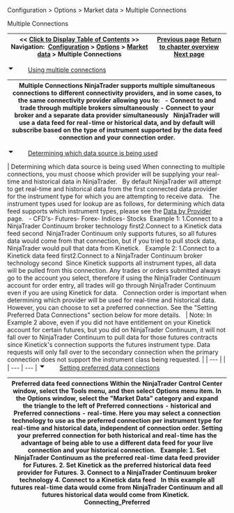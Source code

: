 ﻿
Configuration \> Options \> Market data \> Multiple Connections

Multiple Connections

| \<\< [Click to Display Table of Contents](multiple_connections.md) \>\> **Navigation:**     [Configuration](configuration-1.md) \> [Options](options-1.md) \> [Market data](options_marketdata-1.md) \> Multiple Connections | [Previous page](real_time_tick_filter-1.md) [Return to chapter overview](options_marketdata-1.md) [Next page](performance_tips2-1.md) |
| --- | --- |
![tog_minus](tog_minus-1.gif)        [Using multiple connections](javascript:HMToggle('toggle','UsingMultipleConnections','UsingMultipleConnections_ICON'))

| Multiple Connections NinjaTrader supports multiple simultaneous connections to different connectivity providers, and in some cases, to the same connectivity provider allowing you to:   - Connect to and trade through multiple brokers simultaneously - Connect to your broker and a separate data provider simultaneously   NinjaTrader will use a data feed for real\-time or historical data, and by default will subscribe based on the type of instrument supported by the data feed connection and your connection order. |
| --- |
![tog_minus](tog_minus-1.gif)        [Determining which data source is being used](javascript:HMToggle('toggle','DeterminingWhatDataIsBeingUsed','DeterminingWhatDataIsBeingUsed_ICON'))

| Determining which data source is being used When connecting to multiple connections, you must choose which provider will be supplying your real\-time and historical data in NinjaTrader.   By default NinjaTrader will attempt to get real\-time and historical data from the first connected data provider for the instrument type for which you are attempting to receive data.    The instrument types used for lookup are as follows, for determining which data feed supports which instrument types, please see the [Data by Provider](data_by_provider-1.md) page.   - CFD's- Futures- Forex- Indices- Stocks  Example 1: 1\.Connect to a NinjaTrader Continuum broker technology first2\.Connect to a Kinetick data feed second  NinjaTrader Continuum only supports futures, so all futures data would come from that connection, but if you tried to pull stock data, NinjaTrader would pull that data from Kinetick.   Example 2: 1\.Connect to a Kinetick data feed first2\.Connect to a NinjaTrader Continuum broker technology second  Since Kinetick supports all instrument types, all data will be pulled from this connection. Any trades or orders submitted always go to the account you select, therefore if using the NinjaTrader Continuum account for order entry, all trades will go through NinjaTrader Continuum even if you are using Kinetick for data.   Connection order is important when determining which provider will be used for real\-time and historical data. However, you can choose to set a preferred connection. See the "Setting Preferred Data Connections" section below for more details.     | Note: In Example 2 above, even if you did not have entitlement on your Kinetick account for certain futures, but you did on NinjaTrader Continuum, it will not fall over to NinjaTrader Continuum to pull data for those futures contracts since Kinetick's connection supports the futures instrument type. Data requests will only fall over to the secondary connection when the primary connection does not support the instrument class being requested. | | --- | |
| --- | --- |
![tog_minus](tog_minus-1.gif)        [Setting preferred data connections](javascript:HMToggle('toggle','SettingPreferredDataConnections','SettingPreferredDataConnections_ICON'))

| Preferred data feed connections Within the NinjaTrader Control Center window, select the Tools menu, and then select Options menu item. In the Options window, select the "Market Data" category and expand the triangle to the left of Preferred connections \- historical and Preferred connections \- real\-time. Here you may select a connection technology to use as the preferred connection per instrument type for real\-time and historical data, independent of connection order. Setting your preferred connection for both historical and real\-time has the advantage of being able to use a different data feed for your live connection and your historical connection.   Example: 1\. Set NinjaTrader Continuum as the preferred real\-time data feed provider for Futures. 2\. Set Kinetick as the preferred historical data feed provider for Futures. 3\. Connect to a NinjaTrader Continuum broker technology 4\. Connect to a Kinetick data feed   In this example all futures real\-time data would come from NinjaTrader Continuum and all futures historical data would come from Kinetick.   Connecting_Preferred |
| --- |

